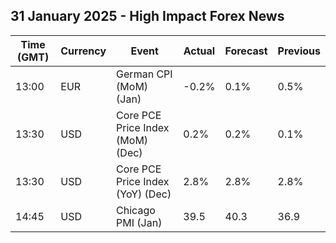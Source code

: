 ## 31 January 2025 - High Impact Forex News

| Time (GMT) | Currency | Event | Actual | Forecast | Previous |
|------|----------|-------|--------|----------|----------|
| 13:00 | EUR | German CPI (MoM) (Jan) | -0.2% | 0.1% | 0.5% |
| 13:30 | USD | Core PCE Price Index (MoM) (Dec) | 0.2% | 0.2% | 0.1% |
| 13:30 | USD | Core PCE Price Index (YoY) (Dec) | 2.8% | 2.8% | 2.8% |
| 14:45 | USD | Chicago PMI (Jan) | 39.5 | 40.3 | 36.9 |
